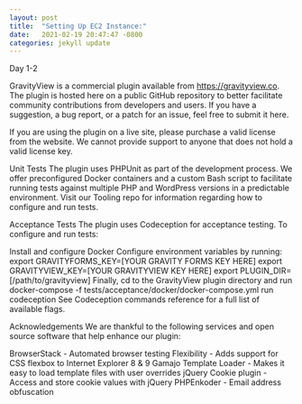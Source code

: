 ```yaml
---
layout: post
title:  "Setting Up EC2 Instance:"
date:   2021-02-19 20:47:47 -0800
categories: jekyll update
---
```


Day 1-2

GravityView is a commercial plugin available from https://gravityview.co. The plugin is hosted here on a public GitHub repository to better facilitate community contributions from developers and users. If you have a suggestion, a bug report, or a patch for an issue, feel free to submit it here.

If you are using the plugin on a live site, please purchase a valid license from the website. We cannot provide support to anyone that does not hold a valid license key.

Unit Tests
The plugin uses PHPUnit as part of the development process. We offer preconfigured Docker containers and a custom Bash script to facilitate running tests against multiple PHP and WordPress versions in a predictable environment. Visit our Tooling repo for information regarding how to configure and run tests.

Acceptance Tests
The plugin uses Codeception for acceptance testing. To configure and run tests:

Install and configure Docker
Configure environment variables by running:
export GRAVITYFORMS_KEY=[YOUR GRAVITY FORMS KEY HERE]
export GRAVITYVIEW_KEY=[YOUR GRAVITYVIEW KEY HERE]
export PLUGIN_DIR=[/path/to/gravityview]
Finally, cd to the GravityView plugin directory and run docker-compose -f tests/acceptance/docker/docker-compose.yml run codeception
See Codeception commands reference for a full list of available flags.

Acknowledgements
We are thankful to the following services and open source software that help enhance our plugin:

BrowserStack - Automated browser testing
Flexibility - Adds support for CSS flexbox to Internet Explorer 8 & 9
Gamajo Template Loader - Makes it easy to load template files with user overrides
jQuery Cookie plugin - Access and store cookie values with jQuery
PHPEnkoder - Email address obfuscation